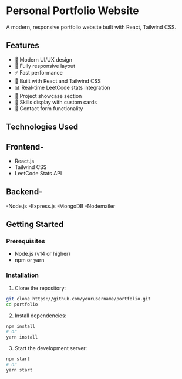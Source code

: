 # Personal Portfolio Website

A modern, responsive portfolio website built with React, Tailwind CSS.


## Features

- 🎨 Modern UI/UX design
- 📱 Fully responsive layout
- ⚡ Fast performance
- 🔧 Built with React and Tailwind CSS
- 📊 Real-time LeetCode stats integration
- 💼 Project showcase section
- 🎯 Skills display with custom cards
- 📝 Contact form functionality

## Technologies Used
## Frontend-
- React.js
- Tailwind CSS
- LeetCode Stats API
## Backend-
-Node.js
-Express.js
-MongoDB
-Nodemailer

## Getting Started

### Prerequisites

- Node.js (v14 or higher)
- npm or yarn

### Installation

1. Clone the repository:
```bash
git clone https://github.com/yourusername/portfolio.git
cd portfolio
```

2. Install dependencies:
```bash
npm install
# or
yarn install
```

3. Start the development server:
```bash
npm start
# or
yarn start
```




```










